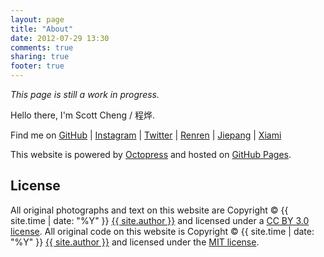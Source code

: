 ```yaml
---
layout: page
title: "About"
date: 2012-07-29 13:30
comments: true
sharing: true
footer: true
---
```


_This page is still a work in progress._

Hello there, I'm Scott Cheng / 程烨.

Find me on [GitHub](https://github.com/scottcheng) | [Instagram](http://instagrid.me/scottcheng/) | [Twitter](https://twitter.com/sctcheng) | [Renren](http://www.renren.com/scott_cheng) | [Jiepang](http://jiepang.com/user/263566308) | [Xiami](http://www.xiami.com/u/1920321)

This website is powered by [Octopress](http://octopress.org) and hosted on [GitHub Pages](http://pages.github.com/).

License
---

All original photographs and text on this website are Copyright &copy; {{ site.time | date: "%Y" }} [{{ site.author }}](http://scottcheng.com/) and licensed under a [CC BY 3.0 license](http://creativecommons.org/licenses/by/3.0/). All original code on this website is Copyright &copy; {{ site.time | date: "%Y" }} [{{ site.author }}](http://scottcheng.com/) and licensed under the [MIT license](http://opensource.org/comment/935).